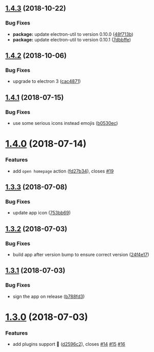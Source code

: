 ## [1.4.3](https://github.com/npmkit/npmkit/compare/v1.4.2...v1.4.3) (2018-10-22)


### Bug Fixes

* **package:** update electron-util to version 0.10.0 ([48f713b](https://github.com/npmkit/npmkit/commit/48f713b))
* **package:** update electron-util to version 0.10.1 ([7dbbffe](https://github.com/npmkit/npmkit/commit/7dbbffe))

## [1.4.2](https://github.com/npmkit/npmkit/compare/v1.4.1...v1.4.2) (2018-10-06)


### Bug Fixes

* upgrade to electron 3 ([cac4871](https://github.com/npmkit/npmkit/commit/cac4871))

<a name="1.4.1"></a>
## [1.4.1](https://github.com/npmkit/npmkit/compare/v1.4.0...v1.4.1) (2018-07-15)


### Bug Fixes

* use some serious icons instead emojis ([b0530ec](https://github.com/npmkit/npmkit/commit/b0530ec))

<a name="1.4.0"></a>
# [1.4.0](https://github.com/npmkit/npmkit/compare/v1.3.3...v1.4.0) (2018-07-14)


### Features

* add `open homepage` action ([fd27b34](https://github.com/npmkit/npmkit/commit/fd27b34)), closes [#19](https://github.com/npmkit/npmkit/issues/19)

<a name="1.3.3"></a>
## [1.3.3](https://github.com/npmkit/npmkit/compare/v1.3.2...v1.3.3) (2018-07-08)


### Bug Fixes

* update app icon ([753bb69](https://github.com/npmkit/npmkit/commit/753bb69))

<a name="1.3.2"></a>
## [1.3.2](https://github.com/npmkit/npmkit/compare/v1.3.1...v1.3.2) (2018-07-03)


### Bug Fixes

* build app after version bump to ensure correct version ([24f4e17](https://github.com/npmkit/npmkit/commit/24f4e17))

<a name="1.3.1"></a>
## [1.3.1](https://github.com/npmkit/npmkit/compare/v1.3.0...v1.3.1) (2018-07-03)


### Bug Fixes

* sign the app on release ([b788fd3](https://github.com/npmkit/npmkit/commit/b788fd3))

<a name="1.3.0"></a>
# [1.3.0](https://github.com/npmkit/npmkit/compare/v1.2.1...v1.3.0) (2018-07-03)


### Features

* add plugins support 🎉 ([d2596c2](https://github.com/npmkit/npmkit/commit/d2596c2)), closes [#14](https://github.com/npmkit/npmkit/issues/14) [#15](https://github.com/npmkit/npmkit/issues/15) [#16](https://github.com/npmkit/npmkit/issues/16)
